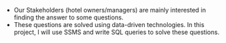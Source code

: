 - Our Stakeholders (hotel owners/managers) are mainly interested in finding the answer to some questions.
- These questions are solved using data-driven technologies. In this project, I will use SSMS and write SQL queries to solve these questions.
